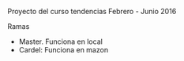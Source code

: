 Proyecto del curso tendencias Febrero - Junio 2016

Ramas
- Master. Funciona en local
- Cardel: Funciona en mazon
